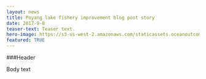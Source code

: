 ```yaml
---
layout: news
title: Poyang lake fishery improvement blog post story
date: 2017-9-8
teaser-text: Teaser text.
hero-image: https://s3-us-west-2.amazonaws.com/staticassets.oceanoutcomes.org/hero+photos/placeholderhero.jpg
featured: TRUE
---
```

###Header

Body text

